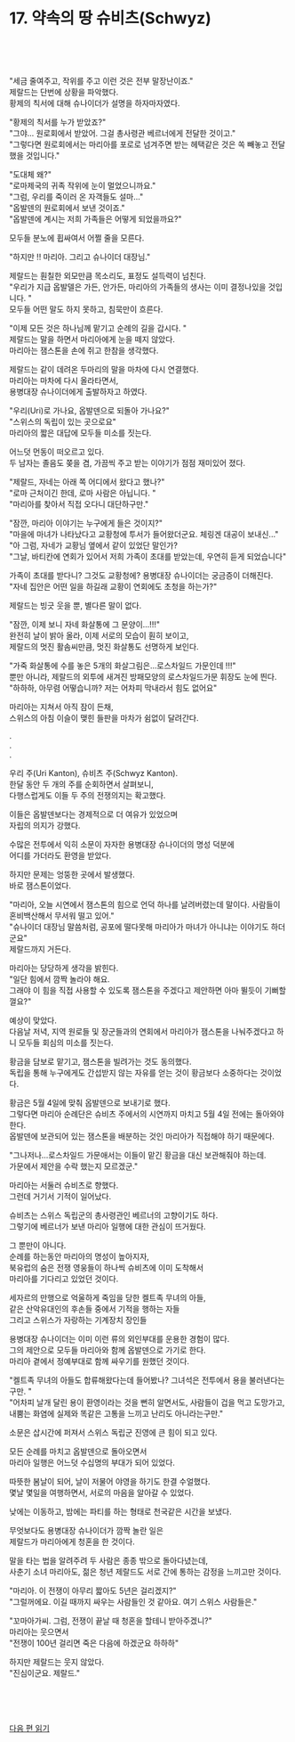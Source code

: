 # 17. 약속의 땅 슈비츠(Schwyz)<br>
<br><br><br>

"세금 줄여주고, 작위를 주고 이런 것은 전부 말장난이죠."<br>
제랄드는 단번에 상황을 파악했다.<br>
황제의 칙서에 대해 슈나이더가 설명을 하자마자였다.<br>

"황제의 칙서를 누가 받았죠?"<br>
"그야... 원로회에서 받았어. 그걸 총사령관 베르너에게 전달한 것이고."<br>
"그렇다면 원로회에서는 마리아를 포로로 넘겨주면 받는 헤택같은 것은 쏙 빼놓고 전달했을 것입니다."<br>

"도대체 왜?"<br>
"로마제국의 귀족 작위에 눈이 멀었으니까요."<br>
"그럼, 우리를 죽이러 온 자객들도 설마..."<br>
"옵발덴의 원로회에서 보낸 것이죠."<br>
"옵발덴에 계시는 저희 가족들은 어떻게 되었을까요?"<br>

모두들 분노에 휩싸여서 어쩔 줄을 모른다.<br>

"하지만 !! 마리아. 그리고 슈나이더 대장님."<br>

제랄드는 훤칠한 외모만큼 목소리도, 표정도 설득력이 넘친다.<br>
"우리가 지급 옵발델은 가든, 안가든, 마리아의 가족들의 생사는 이미 결정나있을 것입니다. "<br>
모두들 어떤 말도 하지 못하고, 침묵만이 흐른다.<br>

"이제 모든 것은 하나님께 맡기고 순례의 길을 갑시다. "<br>
제랄드는 말을 하면서 마리아에게 눈을 떼지 않았다.<br>
마리아는 잼스톤을 손에 쥐고 한참을 생각했다.<br>

제랄드는 같이 데려온 두마리의 말을 마차에 다시 연결했다.<br>
마리아는 마차에 다시 올라타면서,<br>
용병대장 슈나이더에게 출발하자고 하였다.<br>

"우리(Uri)로 가나요, 옵발덴으로 되돌아 가나요?"<br>
"스위스의 독립이 있는 곳으로요"<br>
마리아의 짧은 대답에 모두들 미소를 짓는다.<br>

어느덧 먼동이 떠오르고 있다.<br>
두 남자는 졸음도 쫒을 겸, 가끔씩 주고 받는 이야기가 점점 재미있어 졌다.<br>

"제랄드, 자네는 아래 쪽 어디에서 왔다고 했나?"<br>
"로마 근처이긴 한데, 로마 사람은 아닙니다. "<br>
"마리아를 찾아서 직접 오다니 대단하구만."<br>

"잠깐, 마리아 이야기는 누구에게 들은 것이지?"<br>
"마을에 마녀가 나타났다고 교황청에 투서가 들어왔더군요. 체링겐 대공이 보내신..."<br>
"아 그럼, 자네가 교황님 옆에서 같이 있었단 말인가?<br>
"그날, 바티칸에 연회가 있어서 저희 가족이 초대를 받았는데, 우연히 듣게 되었습니다"<br>

가족이 초대를 받다니? 그것도 교황청에? 용병대장 슈나이더는 궁금증이 더해진다.<br>
"자네 집안은 어떤 일을 하길래 교황이 연회에도 초청을 하는가?"<br>

제랄드는 빙긋 웃을 뿐, 별다른 말이 없다.<br>

"잠깐, 이제 보니 자네 화살통에 그 문양이...!!!"<br>
완전히 날이 밝아 올라, 이제 서로의 모습이 훤히 보이고,<br>
제랄드의 멋진 활솜씨만큼, 멋진 화살통도 선명하게 보인다.<br>

"가죽 화살통에 수를 놓은 5개의 화살그림은...로스차일드 가문인데 !!!"<br>
뿐만 아니라, 제랄드의 외투에 새겨진 방패모양의 로스차일드가문 휘장도 눈에 띈다.<br>
"하하하, 아무렴 어떻습니까? 저는 어차피 막내라서 힘도 없어요"<br>

마리아는 지쳐서 아직 잠이 든채,<br>
스위스의 아침 이슬이 맺힌 들판을 마차가 쉼없이 달려간다.<br>

.<br>
.<br>
.<br>

우리 주(Uri Kanton), 슈비츠 주(Schwyz Kanton).<br>
한달 동안 두 개의 주를 순회하면서 살펴보니,<br>
다행스럽게도 이들 두 주의 전쟁의지는 확고했다.<br>

이들은 옵발덴보다는 경제적으로 더 여유가 있었으며<br>
자립의 의지가 강했다.<br>

수많은 전투에서 익히 소문이 자자한 용병대장 슈나이더의 명성 덕분에<br>
어디를 가더라도 환영을 받았다.<br>

하지만 문제는 엉뚱한 곳에서 발생했다.<br>
바로 잼스톤이었다.<br>

"마리아, 오늘 시연에서 잼스톤의 힘으로 언덕 하나를 날려버렸는데 말이다. 사람들이 혼비백산해서 무서워 떨고 있어."<br>
"슈나이더 대장님 말씀처럼, 공포에 떨다못해 마리아가 마녀가 아니냐는 이야기도 하더군요" <br>
제랄드까지 거든다.<br>

마리아는 당당하게 생각을 밝힌다.<br>
"일단 힘에서 깜짝 놀라야 해요. <br>
그래야 이 힘을 직접 사용할 수 있도록 잼스톤을 주겠다고 제안하면 아마 뛸듯이 기뻐할껄요?"<br>

예상이 맞았다.<br>
다음날 저녁, 지역 원로들 및 장군들과의 연회에서 마리아가 잼스톤을 나눠주겠다고 하니 모두들 회심의 미소를 짓는다.<br>

황금을 담보로 맡기고, 잼스톤을 빌려가는 것도 동의했다. <br>
독립을 통해 누구에게도 간섭받지 않는 자유를 얻는 것이 황금보다 소중하다는 것이었다. <br>

황금은 5월 4일에 맞춰 옵발덴으로 보내기로 했다. <br>
그렇다면 마리아 순례단은 슈비츠 주에서의 시연까지 마치고 5월 4일 전에는 돌아와야 한다. <br>
옵발덴에 보관되어 있는 잼스톤을 배분하는 것인 마리아가 직접해야 하기 때문에다. <br>

"그나저나...로스차일드 가문애서는 이들이 맡긴 황금을 대신 보관해줘야 하는데. <br>
가문에서 제안을 수락 했는지 모르겠군."<br>

마리아는 서둘러 슈비츠로 향했다. <br>
그런데 거기서 기적이 일어났다. <br>

슈비츠는 스위스 독립군의 총사령관인 베르너의 고향이기도 하다.<br>
그렇기에 베르너가 보낸 마리아 일행에 대한 관심이 뜨거웠다. <br>

그 뿐만이 아니다.<br> 
순례를 하는동안 마리아의 명성이 높아지자, <br>
북유럽의 숨은 전쟁 영웅들이 하나씩 슈비츠에 이미 도착해서 <br>
마리아를 기다리고 있었던 것이다. <br>

세자르의 만행으로 억울하게 죽임을 당한 켈트족 무녀의 아들, <br>
같은 산악유대인의 후손들 중에서 기적을 행하는 자들<br>
그리고 스위스가 자랑하는 기계장치 장인들<br>

용병대장 슈나이더는 이미 이런 류의 외인부대를 운용한 경험이 많다. <br>
그의 제안으로 모두들 마리아와 함께 옵발덴으로 가기로 한다. <br>
마리아 곁에서 정예부대로 함께 싸우기를 원했던 것이다. <br>

"켈트족 무녀의 아들도 합류해왔다는데 들어봤나? 그녀석은 전투에서 용을 불러낸다는구만. " <br>
"어차피 날개 달린 용이 환영이라는 것을 뻔히 알면서도, 사람들이 겁을 먹고 도망가고,<br>
내뿜는 화염에 실제와 똑같은 고통을 느끼고 난리도 아니라는구만."<br>

소문은 삽시간에 퍼져서 스위스 독립군 진영에 큰 힘이 되고 있다. <br>

모든 순례를 마치고 옵발덴으로 돌아오면서<br>
마리아 일행은 어느덧 수십명의 부대가 되어 있었다. <br>

따뜻한 봄날이 되어, 날이 저물어 야영을 하기도 한결 수얼했다. <br>
몇날 몇일을 여행하면서, 서로의 마음을 알아갈 수 있었다. <br>

낮에는 이동하고, 밤에는 파티를 하는 형태로 천국같은 시간을 보냈다. <br>

무엇보다도 용병대장 슈나이더가 깜짝 놀란 일은 <br>
제랄드가 마리아에게 청혼을 한 것이다. <br>

말을 타는 법을 알려주려 두 사람은 종종 밖으로 돌아다녔는데, <br>
사춘기 소녀 마리아도, 젊은 청년 제랄드도 서로 간에 통하는 감정을 느끼고만 것이다. <br>

"마리아. 이 전쟁이 아무리 짧아도 5년은 걸리겠지?"<br>
"그럴꺼에요. 이길 때까지 싸우는 사람들인 것 같아요. 여기 스위스 사람들은."<br>

"꼬마아가씨. 그럼, 전쟁이 끝날 때 청혼을 할테니 받아주겠니?"<br>
마리아는 웃으면서 <br>
"전쟁이 100년 걸리면 죽은 다음에 하겠군요 하하하"<br>

하지만 제랄드는 웃지 않았다. <br>
"진심이군요. 제랄드."<br>


<br><br><br>

[다음 편 읽기](2-03_(KR)Return_to_Obalden_1.md)
